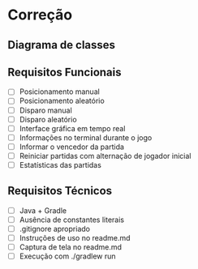 # Correção

## Diagrama de classes

## Requisitos Funcionais
- [ ] Posicionamento manual
- [ ] Posicionamento aleatório
- [ ] Disparo manual
- [ ] Disparo aleatório
- [ ] Interface gráfica em tempo real
- [ ] Informações no terminal durante o jogo
- [ ] Informar o vencedor da partida
- [ ] Reiniciar partidas com alternação de jogador inicial
- [ ] Estatísticas das partidas

## Requisitos Técnicos
- [ ] Java + Gradle
- [ ] Ausência de constantes literais
- [ ] .gitignore apropriado
- [ ] Instruções de uso no readme.md
- [ ] Captura de tela no readme.md
- [ ] Execução com ./gradlew run